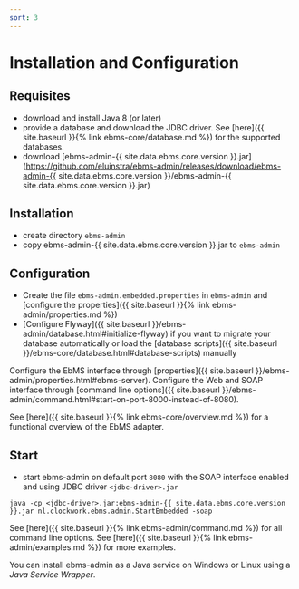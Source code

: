 ```yaml
---
sort: 3
---
```


# Installation and Configuration

## Requisites

- download and install Java 8 (or later)
- provide a database and download the JDBC driver. See [here]({{ site.baseurl }}{% link ebms-core/database.md %}) for the supported databases.
- download [ebms-admin-{{ site.data.ebms.core.version }}.jar](https://github.com/eluinstra/ebms-admin/releases/download/ebms-admin-{{ site.data.ebms.core.version }}/ebms-admin-{{ site.data.ebms.core.version }}.jar)

## Installation

- create directory `ebms-admin`
- copy ebms-admin-{{ site.data.ebms.core.version }}.jar to `ebms-admin`

## Configuration

- Create the file `ebms-admin.embedded.properties` in `ebms-admin` and [configure the properties]({{ site.baseurl }}{% link ebms-admin/properties.md %})
- [Configure Flyway]({{ site.baseurl }}/ebms-admin/database.html#initialize-flyway) if you want to migrate your database automatically or load the [database scripts]({{ site.baseurl }}/ebms-core/database.html#database-scripts) manually

Configure the EbMS interface through [properties]({{ site.baseurl }}/ebms-admin/properties.html#ebms-server). Configure the Web and SOAP interface through [command line options]({{ site.baseurl }}/ebms-admin/command.html#start-on-port-8000-instead-of-8080).

See [here]({{ site.baseurl }}{% link ebms-core/overview.md %}) for a functional overview of the EbMS adapter.

## Start

- start ebms-admin on default port `8080` with the SOAP interface enabled and using JDBC driver `<jdbc-driver>.jar`

```
java -cp <jdbc-driver>.jar:ebms-admin-{{ site.data.ebms.core.version }}.jar nl.clockwork.ebms.admin.StartEmbedded -soap
```

See [here]({{ site.baseurl }}{% link ebms-admin/command.md %}) for all command line options. See [here]({{ site.baseurl }}{% link ebms-admin/examples.md %}) for more examples.

You can install ebms-admin as a Java service on Windows or Linux using a *Java Service Wrapper*.